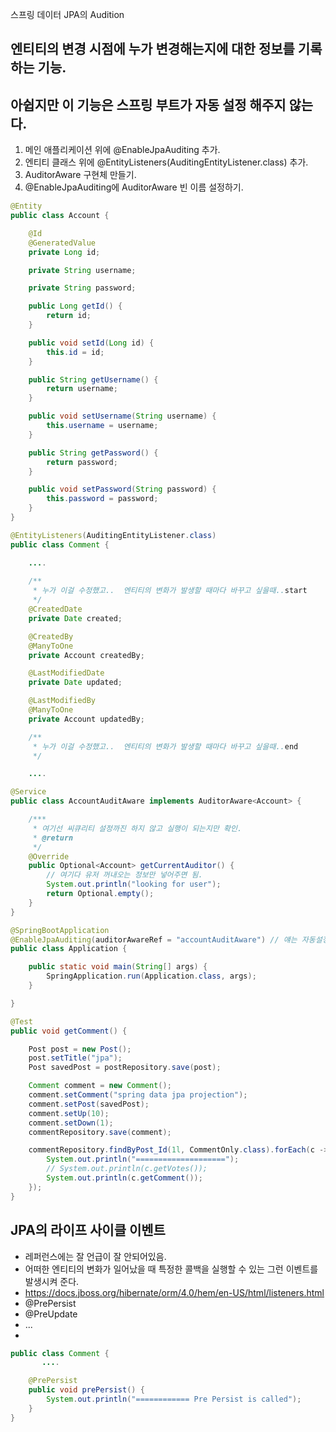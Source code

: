 
스프링 데이터 JPA의 Audition

## 엔티티의 변경 시점에 누가 변경해는지에 대한 정보를 기록하는 기능.
## 아쉽지만 이 기능은 스프링 부트가 자동 설정 해주지 않는다.
 1. 메인 애플리케이션 위에 @EnableJpaAuditing 추가.
 2. 엔티티 클래스 위에 @EntityListeners(AuditingEntityListener.class) 추가.
 3. AuditorAware 구현체 만들기.
 4. @EnableJpaAuditing에 AuditorAware 빈 이름 설정하기.


```java
@Entity
public class Account {

    @Id
    @GeneratedValue
    private Long id;

    private String username;

    private String password;

    public Long getId() {
        return id;
    }

    public void setId(Long id) {
        this.id = id;
    }

    public String getUsername() {
        return username;
    }

    public void setUsername(String username) {
        this.username = username;
    }

    public String getPassword() {
        return password;
    }

    public void setPassword(String password) {
        this.password = password;
    }
}
```

```java
@EntityListeners(AuditingEntityListener.class)
public class Comment {

    ....
    
    /**
     * 누가 이걸 수정했고..  엔티티의 변화가 발생할 때마다 바꾸고 싶을때..start
     */
    @CreatedDate
    private Date created;

    @CreatedBy
    @ManyToOne
    private Account createdBy;

    @LastModifiedDate
    private Date updated;

    @LastModifiedBy
    @ManyToOne
    private Account updatedBy;

    /**
     * 누가 이걸 수정했고..  엔티티의 변화가 발생할 때마다 바꾸고 싶을때..end
     */

    ....

```

```java
@Service
public class AccountAuditAware implements AuditorAware<Account> {

    /***
     * 여기선 씨큐리티 설정까진 하지 않고 실행이 되는지만 확인.
     * @return
     */
    @Override
    public Optional<Account> getCurrentAuditor() {
        // 여기다 유저 꺼내오는 정보만 넣어주면 됨.
        System.out.println("looking for user");
        return Optional.empty();
    }
}

```

```java
@SpringBootApplication
@EnableJpaAuditing(auditorAwareRef = "accountAuditAware") // 얘는 자동설정 되지 않음.
public class Application {

    public static void main(String[] args) {
        SpringApplication.run(Application.class, args);
    }

}
```

```java
@Test
public void getComment() {

    Post post = new Post();
    post.setTitle("jpa");
    Post savedPost = postRepository.save(post);

    Comment comment = new Comment();
    comment.setComment("spring data jpa projection");
    comment.setPost(savedPost);
    comment.setUp(10);
    comment.setDown(1);
    commentRepository.save(comment);

    commentRepository.findByPost_Id(1l, CommentOnly.class).forEach(c -> {
        System.out.println("====================");
        // System.out.println(c.getVotes());
        System.out.println(c.getComment());
    });
}
```


## JPA의 라이프 사이클 이벤트
 -  레퍼런스에는 잘 언급이 잘 안되어있음. 
 -  어떠한 엔티티의 변화가 일어났을 때 특정한 콜백을 실행할 수 있는 그런 이벤트를 발생시켜 준다.
 -  https://docs.jboss.org/hibernate/orm/4.0/hem/en-US/html/listeners.html
 -  @PrePersist
 -  @PreUpdate
 -  ...
 -  

```java
public class Comment {
       ....

    @PrePersist
    public void prePersist() {
        System.out.println("============ Pre Persist is called");
    }
}
```